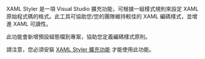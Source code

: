 ﻿XAML Styler 是一項 Visual Studio 擴充功能，可根據一組樣式規則來設定 XAML 原始程式碼的格式。此工具可協助您/您的團隊維持較佳的 XAML 編碼樣式，並增進 XAML 可讀性。

此功能會新增預設組態檔到專案，協助您定義編碼樣式原則。

請注意，您必須安裝 [XAML Styler 擴充功能](https://marketplace.visualstudio.com/items?itemName=TeamXavalon.XAMLStyler) 才能使用此功能。
